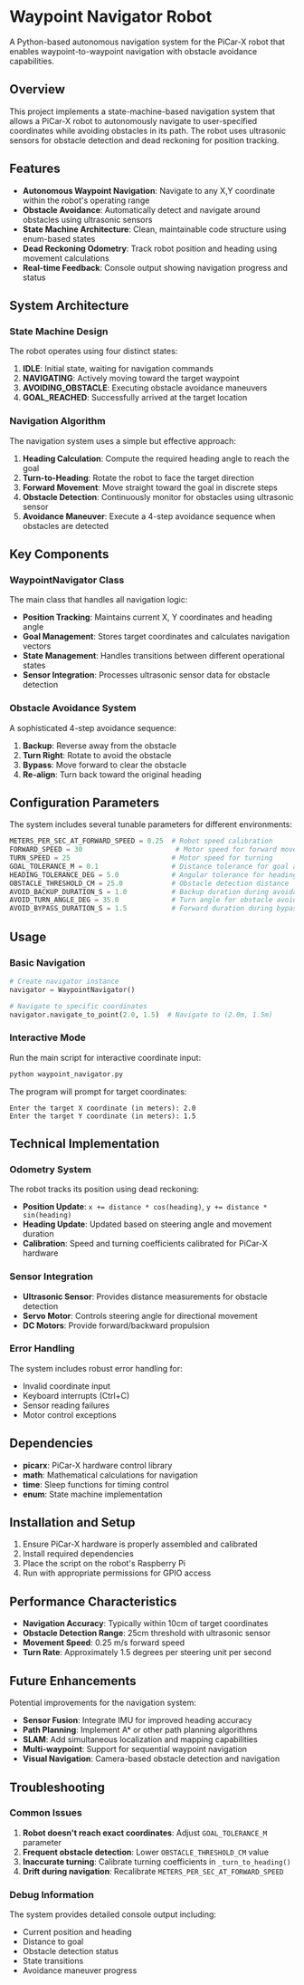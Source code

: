 # Waypoint Navigator Robot

A Python-based autonomous navigation system for the PiCar-X robot that enables waypoint-to-waypoint navigation with obstacle avoidance capabilities.

## Overview

This project implements a state-machine-based navigation system that allows a PiCar-X robot to autonomously navigate to user-specified coordinates while avoiding obstacles in its path. The robot uses ultrasonic sensors for obstacle detection and dead reckoning for position tracking.

## Features

- **Autonomous Waypoint Navigation**: Navigate to any X,Y coordinate within the robot's operating range
- **Obstacle Avoidance**: Automatically detect and navigate around obstacles using ultrasonic sensors
- **State Machine Architecture**: Clean, maintainable code structure using enum-based states
- **Dead Reckoning Odometry**: Track robot position and heading using movement calculations
- **Real-time Feedback**: Console output showing navigation progress and status

## System Architecture

### State Machine Design

The robot operates using four distinct states:

1. **IDLE**: Initial state, waiting for navigation commands
2. **NAVIGATING**: Actively moving toward the target waypoint
3. **AVOIDING_OBSTACLE**: Executing obstacle avoidance maneuvers
4. **GOAL_REACHED**: Successfully arrived at the target location

### Navigation Algorithm

The navigation system uses a simple but effective approach:

1. **Heading Calculation**: Compute the required heading angle to reach the goal
2. **Turn-to-Heading**: Rotate the robot to face the target direction
3. **Forward Movement**: Move straight toward the goal in discrete steps
4. **Obstacle Detection**: Continuously monitor for obstacles using ultrasonic sensor
5. **Avoidance Maneuver**: Execute a 4-step avoidance sequence when obstacles are detected

## Key Components

### WaypointNavigator Class

The main class that handles all navigation logic:

- **Position Tracking**: Maintains current X, Y coordinates and heading angle
- **Goal Management**: Stores target coordinates and calculates navigation vectors
- **State Management**: Handles transitions between different operational states
- **Sensor Integration**: Processes ultrasonic sensor data for obstacle detection

### Obstacle Avoidance System

A sophisticated 4-step avoidance sequence:

1. **Backup**: Reverse away from the obstacle
2. **Turn Right**: Rotate to avoid the obstacle
3. **Bypass**: Move forward to clear the obstacle
4. **Re-align**: Turn back toward the original heading

## Configuration Parameters

The system includes several tunable parameters for different environments:

```python
METERS_PER_SEC_AT_FORWARD_SPEED = 0.25  # Robot speed calibration
FORWARD_SPEED = 30                       # Motor speed for forward movement
TURN_SPEED = 25                         # Motor speed for turning
GOAL_TOLERANCE_M = 0.1                  # Distance tolerance for goal arrival
HEADING_TOLERANCE_DEG = 5.0             # Angular tolerance for heading
OBSTACLE_THRESHOLD_CM = 25.0            # Obstacle detection distance
AVOID_BACKUP_DURATION_S = 1.0           # Backup duration during avoidance
AVOID_TURN_ANGLE_DEG = 35.0             # Turn angle for obstacle avoidance
AVOID_BYPASS_DURATION_S = 1.5           # Forward duration during bypass
```

## Usage

### Basic Navigation

```python
# Create navigator instance
navigator = WaypointNavigator()

# Navigate to specific coordinates
navigator.navigate_to_point(2.0, 1.5)  # Navigate to (2.0m, 1.5m)
```

### Interactive Mode

Run the main script for interactive coordinate input:

```bash
python waypoint_navigator.py
```

The program will prompt for target coordinates:
```
Enter the target X coordinate (in meters): 2.0
Enter the target Y coordinate (in meters): 1.5
```

## Technical Implementation

### Odometry System

The robot tracks its position using dead reckoning:

- **Position Update**: `x += distance * cos(heading)`, `y += distance * sin(heading)`
- **Heading Update**: Updated based on steering angle and movement duration
- **Calibration**: Speed and turning coefficients calibrated for PiCar-X hardware

### Sensor Integration

- **Ultrasonic Sensor**: Provides distance measurements for obstacle detection
- **Servo Motor**: Controls steering angle for directional movement
- **DC Motors**: Provide forward/backward propulsion

### Error Handling

The system includes robust error handling for:
- Invalid coordinate input
- Keyboard interrupts (Ctrl+C)
- Sensor reading failures
- Motor control exceptions

## Dependencies

- **picarx**: PiCar-X hardware control library
- **math**: Mathematical calculations for navigation
- **time**: Sleep functions for timing control
- **enum**: State machine implementation

## Installation and Setup

1. Ensure PiCar-X hardware is properly assembled and calibrated
2. Install required dependencies
3. Place the script on the robot's Raspberry Pi
4. Run with appropriate permissions for GPIO access

## Performance Characteristics

- **Navigation Accuracy**: Typically within 10cm of target coordinates
- **Obstacle Detection Range**: 25cm threshold with ultrasonic sensor
- **Movement Speed**: 0.25 m/s forward speed
- **Turn Rate**: Approximately 1.5 degrees per steering unit per second

## Future Enhancements

Potential improvements for the navigation system:

- **Sensor Fusion**: Integrate IMU for improved heading accuracy
- **Path Planning**: Implement A* or other path planning algorithms
- **SLAM**: Add simultaneous localization and mapping capabilities
- **Multi-waypoint**: Support for sequential waypoint navigation
- **Visual Navigation**: Camera-based obstacle detection and navigation

## Troubleshooting

### Common Issues

1. **Robot doesn't reach exact coordinates**: Adjust `GOAL_TOLERANCE_M` parameter
2. **Frequent obstacle detection**: Lower `OBSTACLE_THRESHOLD_CM` value
3. **Inaccurate turning**: Calibrate turning coefficients in `_turn_to_heading()`
4. **Drift during navigation**: Recalibrate `METERS_PER_SEC_AT_FORWARD_SPEED`

### Debug Information

The system provides detailed console output including:
- Current position and heading
- Distance to goal
- Obstacle detection status
- State transitions
- Avoidance maneuver progress



